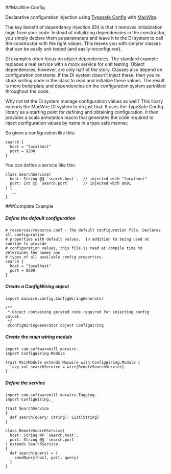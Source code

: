 ##MacWire Config

Declarative configuration injection using [Typesafe Config](https://github.com/typesafehub/config) with [MacWire](https://github.com/adamw/macwire).

The key benefit of dependency injection (DI) is that it removes initialization logic from your code. Instead of initializing dependencies in the constructor, you simply declare them as parameters and leave it to the DI system to call the constructor with the right values.  This leaves you with simpler classes that can be easily unit tested (and easily reconfigured). 

DI examples often focus on object dependencies.  The standard example replaces a real service with a mock service for unit testing.  Object dependencies, however, are only half of the story.  Classes also depend on configuration constants.  If the DI system doesn't inject these, then you're stuck writing code in the class to read and initialize these values.  The result is more boilerplate and dependencies on the configuration system sprinkled throughout the code.

Why not let the DI system manage configuration values as well?  This libary extends the MacWire DI system to do just that.  It uses the TypeSafe Config library as a starting point for defining and obtaining configuration.  It then provides a scala annotation macro that generates the code required to inject configuration values by name in a type safe manner. 

So given a configuration like this:

```
search {
  host = "localhost"
  port = 9200
}
```

You can define a service like this:

```
class SearchService(
  host: String @@ `search.host`,  // injected with "localhost"
  port: Int @@ `search.port`      // injected with 8091
) {
  ...
}
```
###Complete Example
##### Define the default configuration
```
# resources/resource.conf - The default configuration file. Declares all configuration 
# properties with default values.  In addition to being used at runtime to provide 
# configuration values, this file is read at compile time to determines the names ans 
# types of all available config properties.
search {
  host = "localhost"
  port = 9200
}
```
##### Create a ConfigWiring object
```
import macwire.config.ConfigWiringGenerator

/**
 * Object containing gerated code required for injecting config values.
 */
 @ConfigWiringGenerator object ConfigWiring
```
##### Create the main wiring module
```
import com.softwaremill.macwire._
import ConfigWiring.Module

trait MainModule extends Macwire with ConfigWiring.Module {
  lazy val searchService = wire[RemoteSearchService]
}
```
##### Define the service
```
import com.softwaremill.macwire.Tagging._
import ConfigWiring._

trait SearchService
{
  def search(query: String): List[String]
}

class RemoteSearchService(
  host: String @@ `search.host`,
  port: String @@ `search.port`
) extends SearchService
{
  def search(query) = {
    sendQuery(host, port, query)
  }
}

```

